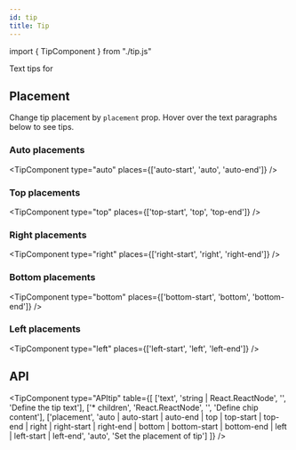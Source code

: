 ```yaml
---
id: tip
title: Tip
---
```


import { TipComponent } from "./tip.js"

<p>Text tips for </p>

## Placement

<p>Change tip placement by <code>placement</code> prop. Hover over the text paragraphs below to see tips.</p>

### Auto placements

<TipComponent type="auto" places={['auto-start', 'auto', 'auto-end']} />

### Top placements

<TipComponent type="top" places={['top-start', 'top', 'top-end']} />

### Right placements

<TipComponent type="right" places={['right-start', 'right', 'right-end']} />

### Bottom placements

<TipComponent type="bottom" places={['bottom-start', 'bottom', 'bottom-end']} />

### Left placements

<TipComponent type="left" places={['left-start', 'left', 'left-end']} />

## API

<TipComponent type="APItip" table={[
  ['text', 'string | React.ReactNode', '', 'Define the tip text'],
  ['* children', 'React.ReactNode', '', 'Define chip content'],
  ['placement', 'auto | auto-start | auto-end | top | top-start | top-end | right | right-start | right-end | bottom | bottom-start | bottom-end | left | left-start | left-end', 'auto', 'Set the placement of tip']
  ]} />